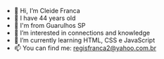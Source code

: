 - 👋 Hi, I’m Cleide Franca
- 🎂 I have 44 years old
- 💙 I'm from Guarulhos SP
- 👀 I’m interested in connections and knowledge 
- 🌱 I’m currently learning HTML, CSS e JavaScript 
- 📫 You can find me:  regisfranca2@yahoo.com.br

<!---
CleFranca/CleFranca is a ✨ special ✨ repository because its `README.md` (this file) appears on your GitHub profile.
You can click the Preview link to take a look at your changes.
--->
